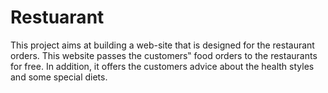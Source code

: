 # Restuarant
This project aims at building a web-site that is designed for the restaurant orders. This website passes the customers‟ food orders to the restaurants for free. In addition, it offers the customers advice about the health styles and some special diets.
